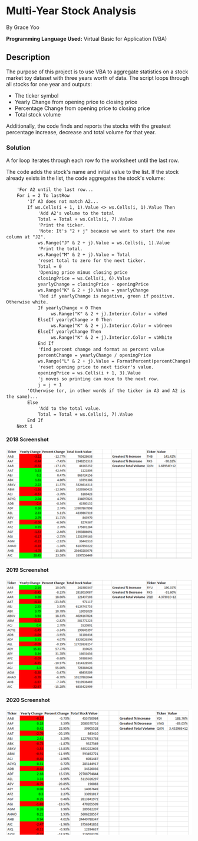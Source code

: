 # Multi-Year Stock Analysis
By Grace Yoo

**Programming Language Used:** Virtual Basic for Application (VBA)

<h2> Description</h2>
The purpose of this project is to use VBA to aggregate statistics on a stock market toy dataset with three years worth of data. The script loops through all stocks for one year and outputs:

 - The ticker symbol
 - Yearly Change from opening price to closing price
 - Percentage Change from opening price to closing price
 - Total stock volume

Additionally, the code finds and reports the stocks with the greatest percentage increase, decrease and total volume for that year.

<h3> Solution </h3>

A for loop iterates through each row fo the worksheet until the last row. 

The code adds the stock's name and initial value to the list. If the stock already exists in the list, the code aggregates the stock's volume:

        'For A2 until the last row...
        For i = 2 To lastRow
            'If A3 does not match A2...
            If ws.Cells(i + 1, 1).Value <> ws.Cells(i, 1).Value Then
                'Add A2's volume to the total
                Total = Total + ws.Cells(i, 7).Value
                'Print the ticker.
                'Note: It's "2 + j" because we want to start the new column at "J2".
                ws.Range("J" & 2 + j).Value = ws.Cells(i, 1).Value
                'Print the total.
                ws.Range("M" & 2 + j).Value = Total
                'reset total to zero for the next ticker.
                Total = 0
                'Opening price minus closing price
                closingPrice = ws.Cells(i, 6).Value
                yearlyChange = closingPrice - openingPrice
                ws.Range("K" & 2 + j).Value = yearlyChange
                'Red if yearlyChange is negative, green if positive. Otherwise white.
                If yearlyChange < 0 Then
                     ws.Range("K" & 2 + j).Interior.Color = vbRed
                ElseIf yearlyChange > 0 Then
                     ws.Range("K" & 2 + j).Interior.Color = vbGreen
                ElseIf yearlyChange Then
                     ws.Range("K" & 2 + j).Interior.Color = vbWhite
                End If
                'find percent change and format as percent value
                percentChange = yearlyChange / openingPrice
                ws.Range("L" & 2 + j).Value = FormatPercent(percentChange)
                'reset opening price to next ticker's value.
                openingPrice = ws.Cells(i + 1, 3).Value
                'j moves so printing can move to the next row.
                j = j + 1
            'Otherwise (or, in other words if the ticker in A3 and A2 is the same)...
            Else
                'Add to the total value.
                Total = Total + ws.Cells(i, 7).Value
            End If
        Next i



<h4>2018 Screenshot</h4>

![2018](/Solution/solution_2018.png)

<h4>2019 Screenshot</h4>

![2019](/Solution/solution_2019.png)

<h4>2020 Screenshot</h4>

![2020](/Solution/solution_2020.png)
